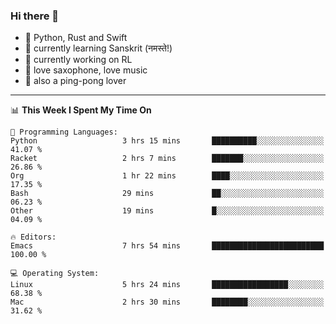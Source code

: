 ### Hi there 👋

- 📙 Python, Rust and Swift
- 🌱 currently learning Sanskrit (नमस्ते!)
- 🔭 currently working on RL
- 🎷 love saxophone, love music
- 🏓 also a ping-pong lover

<!--
**ZiqinGong/ZiqinGong** is a ✨ _special_ ✨ repository because its `README.md` (this file) appears on your GitHub profile.

Here are some ideas to get you started:

- 🔭 I’m currently working on ...
- 🌱 I’m currently learning ...
- 👯 I’m looking to collaborate on ...
- 🤔 I’m looking for help with ...
- 💬 Ask me about ...
- 📫 gongzq0301@sjtu.edu.cn
- 😄 Pronouns: ...
- ⚡ Fun fact: ...
-->

---

<!--START_SECTION:waka-->
📊 **This Week I Spent My Time On** 

```text
💬 Programming Languages: 
Python                   3 hrs 15 mins       ██████████░░░░░░░░░░░░░░░   41.07 % 
Racket                   2 hrs 7 mins        ███████░░░░░░░░░░░░░░░░░░   26.86 % 
Org                      1 hr 22 mins        ████░░░░░░░░░░░░░░░░░░░░░   17.35 % 
Bash                     29 mins             ██░░░░░░░░░░░░░░░░░░░░░░░   06.23 % 
Other                    19 mins             █░░░░░░░░░░░░░░░░░░░░░░░░   04.09 % 

🔥 Editors: 
Emacs                    7 hrs 54 mins       █████████████████████████   100.00 % 

💻 Operating System: 
Linux                    5 hrs 24 mins       █████████████████░░░░░░░░   68.38 % 
Mac                      2 hrs 30 mins       ████████░░░░░░░░░░░░░░░░░   31.62 % 
```


<!--END_SECTION:waka-->
